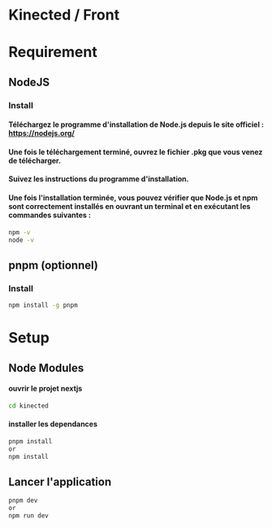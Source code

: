 # Kinected / Front

# Requirement
## NodeJS
### Install
#### Téléchargez le programme d'installation de Node.js depuis le site officiel : https://nodejs.org/
#### Une fois le téléchargement terminé, ouvrez le fichier .pkg que vous venez de télécharger.
#### Suivez les instructions du programme d'installation.
#### Une fois l'installation terminée, vous pouvez vérifier que Node.js et npm sont correctement installés en ouvrant un terminal et en exécutant les commandes suivantes :
```bash
npm -v
node -v
```
## pnpm (optionnel)
### Install
```bash
npm install -g pnpm
```

# Setup
## Node Modules
#### ouvrir le projet nextjs
```bash
cd kinected
```
#### installer les dependances
```bash
pnpm install
or
npm install
```
## Lancer l'application
```bash
pnpm dev
or
npm run dev
```
